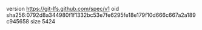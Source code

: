 version https://git-lfs.github.com/spec/v1
oid sha256:0792d8a344980f1f1332bc53e7fe6295fe18e179f10d666c667a2a189c945658
size 5424
